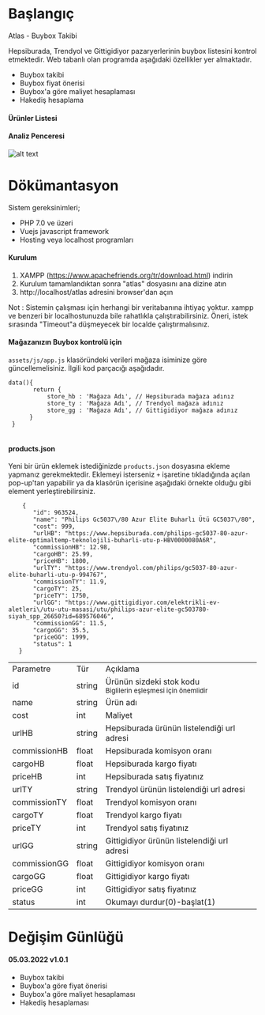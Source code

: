 # Başlangıç
Atlas - Buybox Takibi

Hepsiburada, Trendyol ve Gittigidiyor pazaryerlerinin buybox listesini kontrol etmektedir. 
Web tabanlı olan programda aşağıdaki özellikler yer almaktadır.

- Buybox takibi
- Buybox fiyat önerisi
- Buybox'a göre maliyet hesaplaması
- Hakediş hesaplama

#### Ürünler Listesi


#### Analiz Penceresi
![alt text](https://siyahklasor.com/github/screen2.png)

# Dökümantasyon

Sistem gereksinimleri;
- PHP 7.0 ve üzeri
- Vuejs javascript framework
- Hosting veya localhost programları

#### Kurulum
1. XAMPP (https://www.apachefriends.org/tr/download.html) indirin
2. Kurulum tamamlandıktan sonra "atlas" dosyasını ana dizine atın
3. http://localhost/atlas adresini browser'dan açın

Not : Sistemin çalışması için herhangi bir veritabanına ihtiyaç yoktur. xampp ve benzeri bir localhostunuzda bile rahatlıkla çalıştırabilirsiniz. 
  Öneri, istek sırasında "Timeout"a düşmeyecek bir localde çalıştırmalısınız.
  
 #### Mağazanızın Buybox kontrolü için
 <code>assets/js/app.js</code> klasöründeki verileri mağaza isiminize göre güncellemelisiniz. İlgili kod parçacığı aşağıdadır.
 ```
 data(){
		return {
			store_hb : 'Mağaza Adı', // Hepsiburada mağaza adınız 
			store_ty : 'Mağaza Adı', // Trendyol mağaza adınız
			store_gg : 'Mağaza Adı', // Gittigidiyor mağaza adınız
       }
  }
      
 ```
 
 #### products.json
 Yeni bir ürün eklemek istediğinizde <code>products.json</code> dosyasına ekleme yapmanız gerekmektedir. Eklemeyi isterseniz <code>+</code> işaretine tıkladığında açılan pop-up'tan yapabilir ya da klasörün içerisine aşağıdaki örnekte olduğu gibi element yerleştirebilirsiniz.
 
 ```
     {
        "id": 963524,
        "name": "Philips Gc5037\/80 Azur Elite Buharlı Ütü GC5037\/80",
        "cost": 999,
        "urlHB": "https://www.hepsiburada.com/philips-gc5037-80-azur-elite-optimaltemp-teknolojili-buharli-utu-p-HBV0000080A6R",
        "commissionHB": 12.98,
        "cargoHB": 25.99,
        "priceHB": 1800,
        "urlTY": "https://www.trendyol.com/philips/gc5037-80-azur-elite-buharli-utu-p-994767",
        "commissionTY": 11.9,
        "cargoTY": 25,
        "priceTY": 1750,
        "urlGG": "https://www.gittigidiyor.com/elektrikli-ev-aletleri\/utu-utu-masasi/utu/philips-azur-elite-gc503780-siyah_spp_26650?id=689576046",
        "commissionGG": 11.5,
        "cargoGG": 35.5,
        "priceGG": 1999,
        "status": 1
    }
 ```
 
 <table>
  <trhead>
    <tr>
      <td>Parametre</td>
      <td>Tür</td>
      <td>Açıklama</td>
    </tr>
        
  </trhead>
    <trbody>
    <tr>
      <td>id</td>
      <td>string</td>
      <td>Ürünün sizdeki stok kodu<br><small>Biglilerin eşleşmesi için önemlidir</small></td>
    </tr>
     <tr>
      <td>name</td>
      <td>string</td>
      <td>Ürün adı</td>
    </tr>
     <tr>
      <td>cost</td>
      <td>int</td>
      <td>Maliyet</td>
    </tr>  
    <tr>
      <td>urlHB</td>
      <td>string</td>
      <td>Hepsiburada ürünün listelendiği url adresi</td>
    </tr>
    <tr>
      <td>commissionHB</td>
      <td>float</td>
      <td>Hepsiburada komisyon oranı</td>
    </tr>
     <tr>
      <td>cargoHB</td>
      <td>float</td>
      <td>Hepsiburada kargo fiyatı</td>
    </tr>
       <tr>
      <td>priceHB</td>
      <td>int</td>
      <td>Hepsiburada satış fiyatınız</td>
    </tr>    
       <tr>
      <td>urlTY</td>
      <td>string</td>
      <td>Trendyol ürünün listelendiği url adresi</td>
    </tr>
    <tr>
      <td>commissionTY</td>
      <td>float</td>
      <td>Trendyol komisyon oranı</td>
    </tr>
     <tr>
      <td>cargoTY</td>
      <td>float</td>
      <td>Trendyol kargo fiyatı</td>
    </tr> 
    <tr>
      <td>priceTY</td>
      <td>int</td>
      <td>Trendyol satış fiyatınız</td>
    </tr>
    <tr>
      <td>urlGG</td>
      <td>string</td>
      <td>Gittigidiyor ürünün listelendiği url adresi</td>
    </tr>
    <tr>
      <td>commissionGG</td>
      <td>float</td>
      <td>Gittigidiyor komisyon oranı</td>
    </tr>
     <tr>
      <td>cargoGG</td>
      <td>float</td>
      <td>Gittigidiyor kargo fiyatı</td>
    </tr> 
     <tr>
      <td>priceGG</td>
      <td>int</td>
      <td>Gittigidiyor satış fiyatınız</td>
    </tr>
      <tr>
      <td>status</td>
      <td>int</td>
      <td>Okumayı durdur(0)-başlat(1)</td>
    </tr>   
  </trbody>
  </table>
  
  # Değişim Günlüğü
  #### 05.03.2022 v1.0.1
  - Buybox takibi
  - Buybox'a göre fiyat önerisi
  - Buybox'a göre maliyet hesaplaması
  - Hakediş hesaplaması
 
